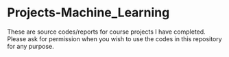 # Projects-Machine_Learning
These are source codes/reports for course projects I have completed. Please ask for permission when you wish to use the codes in this repository for any purpose.
